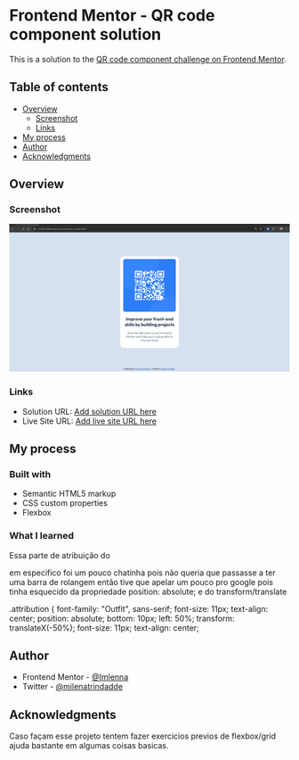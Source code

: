 # Frontend Mentor - QR code component solution

This is a solution to the [QR code component challenge on Frontend Mentor](https://www.frontendmentor.io/challenges/qr-code-component-iux_sIO_H). 

## Table of contents

- [Overview](#overview)
  - [Screenshot](#screenshot)
  - [Links](#links)
- [My process](#my-process)
- [Author](#author)
- [Acknowledgments](#acknowledgments)


## Overview

### Screenshot

![challenge_img](image.png)

### Links

- Solution URL: [Add solution URL here](https://your-solution-url.com)
- Live Site URL: [Add live site URL here](https://vercel.com/imlennas-projects/projeto-frontendmentor-1)

## My process

### Built with

- Semantic HTML5 markup
- CSS custom properties
- Flexbox

### What I learned

Essa parte de atribuição do <p> em especifico foi um pouco chatinha pois não queria que passasse a ter uma barra de rolangem então tive que apelar um pouco pro google pois tinha esquecido
da propriedade position: absolute; e do transform/translate 

.attribution {
  font-family: "Outfit", sans-serif;
  font-size: 11px;
  text-align: center;
  position: absolute;
  bottom: 10px;
  left: 50%;
  transform: translateX(-50%);
  font-size: 11px;
  text-align: center;

## Author

- Frontend Mentor - [@Imlenna](https://www.frontendmentor.io/profile/Imlenna)
- Twitter - [@milenatrindadde](https://www.twitter.com/milenatrindadde)


## Acknowledgments

Caso façam esse projeto tentem fazer exercicios previos de flexbox/grid ajuda bastante em algumas coisas basicas.
